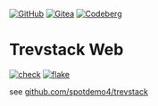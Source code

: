[![GitHub](https://img.shields.io/badge/GitHub-%23121011.svg?logo=github&logoColor=white)](https://github.com/spotdemo4/ts-web)
[![Gitea](https://img.shields.io/badge/Gitea-6eaa5b?logo=gitea&logoColor=fff)](https://gitea.com/spotdemo4/ts-web)
[![Codeberg](https://img.shields.io/badge/Codeberg-2185D0?logo=codeberg&logoColor=fff)](https://codeberg.org/spotdemo4/ts-web)

# Trevstack Web

[![check](https://img.shields.io/github/actions/workflow/status/spotdemo4/ts-web/check.yaml?logo=GitHub&logoColor=%23cdd6f4&label=check&labelColor=%2311111b)](https://github.com/spotdemo4/ts-web/actions/workflows/check.yaml)
[![flake](https://img.shields.io/github/actions/workflow/status/spotdemo4/ts-web/flake.yaml?logo=nixos&logoColor=%2389dceb&label=flake&labelColor=%2311111b)](https://github.com/spotdemo4/ts-web/actions/workflows/flake.yaml)

see [github.com/spotdemo4/trevstack](https://github.com/spotdemo4/trevstack)
